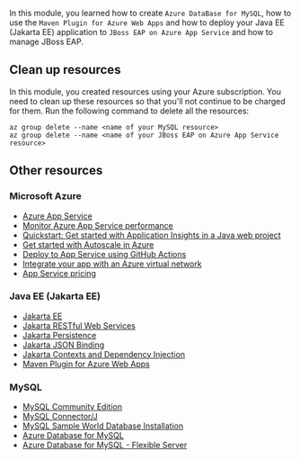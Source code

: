 In this module, you learned how to create `Azure DataBase for MySQL`, how to use the `Maven Plugin for Azure Web Apps` and how to deploy your Java EE (Jakarta EE) application to `JBoss EAP on Azure App Service` and how to manage JBoss EAP.

## Clean up resources

In this module, you created resources using your Azure subscription. You need to clean up these resources so that you'll not continue to be charged for them.
Run the following command to delete all the resources:

```azurecli
az group delete --name <name of your MySQL resource>
az group delete --name <name of your JBoss EAP on Azure App Service resource>
```

## Other resources

### Microsoft Azure

* [Azure App Service](https://docs.microsoft.com/azure/app-service?WT.mc_id=java-14033-yoterada)
* [Monitor Azure App Service performance](https://docs.microsoft.com/azure/azure-monitor/app/azure-web-apps?WT.mc_id=java-14033-yoterada&tabs=java)
* [Quickstart: Get started with Application Insights in a Java web project](https://docs.microsoft.com/azure/azure-monitor/app/java-get-started?tabs=maven&WT.mc_id=java-14033-yoterada)
* [Get started with Autoscale in Azure](https://docs.microsoft.com/azure/azure-monitor/platform/autoscale-get-started?WT.mc_id=java-14033-yoterada)
* [Deploy to App Service using GitHub Actions](https://docs.microsoft.com/azure/app-service/deploy-github-actions?tabs=userlevel?WT.mc_id=java-14033-yoterada)
* [Integrate your app with an Azure virtual network](https://docs.microsoft.com/azure/app-service/web-sites-integrate-with-vnet?WT.mc_id=java-14033-yoterada)
* [App Service pricing](https://azure.microsoft.com/pricing/details/app-service/linux?WT.mc_id=java-14033-yoterada)

### Java EE (Jakarta EE)

* [Jakarta EE](https://jakarta.ee/)
* [Jakarta RESTful Web Services](https://projects.eclipse.org/projects/ee4j.jaxrs)
* [Jakarta Persistence](https://projects.eclipse.org/projects/ee4j.jpa)
* [Jakarta JSON Binding](http://json-b.net/)
* [Jakarta Contexts and Dependency Injection](https://projects.eclipse.org/projects/ee4j.cdi)
* [Maven Plugin for Azure Web Apps](https://github.com/microsoft/azure-maven-plugins)

### MySQL

* [MySQL Community Edition](https://www.mysql.com/products/community/)
* [MySQL Connector/J](https://mvnrepository.com/artifact/mysql/mysql-connector-java)
* [MySQL Sample World Database Installation](https://dev.mysql.com/doc/world-setup/en/world-setup-installation.html)
* [Azure Database for MySQL](https://docs.microsoft.com/azure/mysql?WT.mc_id=java-14033-yoterada)
* [Azure Database for MySQL - Flexible Server](https://docs.microsoft.com/azure/mysql/flexible-server/overview?WT.mc_id=java-14033-yoterada)
